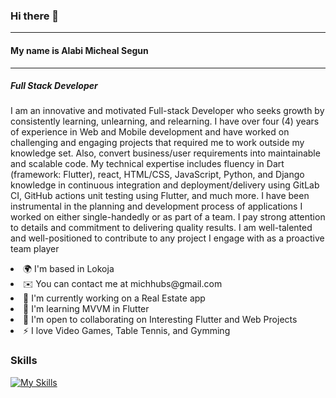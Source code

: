 ### Hi there 👋
<hr>

<h4>My name is <strong> Alabi Micheal Segun </strong> </h4>
<hr>

<h5>Full Stack Developer</h5>
<p>
I am an innovative and motivated Full-stack Developer who seeks growth by consistently learning, unlearning, and relearning. I have over four (4) years of experience in Web and Mobile development and have worked on challenging and engaging projects that required me to work outside my knowledge set. Also, convert business/user requirements into maintainable and scalable code. My technical expertise includes fluency in Dart (framework: Flutter), react, HTML/CSS, JavaScript, Python, and Django knowledge in continuous integration and deployment/delivery using GitLab CI, GitHub actions unit testing using Flutter, and much more. I have been instrumental in the planning and development process of applications I worked on either single-handedly or as part of a team. I pay strong attention to details and commitment to delivering quality results. I am well-talented and well-positioned to contribute to any project I engage with as a proactive team player
</p>

<li>🌍  I'm based in Lokoja </li>
<li>✉️  You can contact me at michhubs@gmail.com</li>
<li>🚀  I'm currently working on a Real Estate app </li>
<li>🧠  I'm learning MVVM in Flutter</li>
<li>🤝  I'm open to collaborating on Interesting Flutter and Web Projects</li>
<li>⚡  I love Video Games, Table Tennis, and Gymming</li>

<h3>Skills</h3>

[![My Skills](https://skillicons.dev/icons?i=js,html,css,flutter,dart,python,django,react)](https://skillicons.dev)

<!--
**Shegzzy/Shegzzy** is a ✨ _special_ ✨ repository because its `README.md` (this file) appears on your GitHub profile.

Here are some ideas to get you started:

- 🔭 I’m currently working on ...
- 🌱 I’m currently learning ...
- 👯 I’m looking to collaborate on ...
- 🤔 I’m looking for help with ...
- 💬 Ask me about ...
- 📫 How to reach me: ...
- 😄 Pronouns: ...
- ⚡ Fun fact: ...
-->
